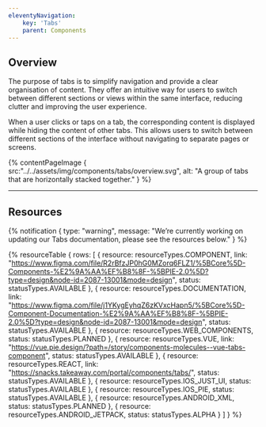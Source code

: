 ```yaml
---
eleventyNavigation:
    key: 'Tabs'
    parent: Components
---
```


## Overview
The purpose of tabs is to simplify navigation and provide a clear organisation of content. They offer an intuitive way for users to switch between different sections or views within the same interface, reducing clutter and improving the user experience.

When a user clicks or taps on a tab, the corresponding content is displayed while hiding the content of other tabs. This allows users to switch between different sections of the interface without navigating to separate pages or screens.

{% contentPageImage {
    src:"../../assets/img/components/tabs/overview.svg",
    alt: "A group of tabs that are horizontally stacked together."
} %}

---

## Resources

{% notification {
  type: "warning",
  message: "We’re currently working on updating our Tabs documentation, please see the resources below."
} %}

{% resourceTable {
    rows: [
        {
            resource: resourceTypes.COMPONENT,
            link: "https://www.figma.com/file/R2rBfzJP0hG0MZorq6FLZ1/%5BCore%5D-Components-%E2%9A%AA%EF%B8%8F-%5BPIE-2.0%5D?type=design&node-id=2087-13001&mode=design",
            status: statusTypes.AVAILABLE
        },
        {
            resource: resourceTypes.DOCUMENTATION,
            link: "https://www.figma.com/file/j1YKygEyhqZ6zKVxcHapn5/%5BCore%5D-Component-Documentation-%E2%9A%AA%EF%B8%8F-%5BPIE-2.0%5D?type=design&node-id=2087-13001&mode=design",
            status: statusTypes.AVAILABLE
        },
        {
            resource: resourceTypes.WEB_COMPONENTS,
            status: statusTypes.PLANNED
        },
        {
            resource: resourceTypes.VUE,
            link: "https://vue.pie.design/?path=/story/components-molecules--vue-tabs-component",
            status: statusTypes.AVAILABLE
        },
        {
            resource: resourceTypes.REACT,
            link: "https://snacks.takeaway.com/portal/components/tabs/",
            status: statusTypes.AVAILABLE
        },
        {
            resource: resourceTypes.IOS_JUST_UI,
            status: statusTypes.AVAILABLE
        },
        {
            resource: resourceTypes.IOS_PIE,
            status: statusTypes.AVAILABLE
        },
        {
            resource: resourceTypes.ANDROID_XML,
            status: statusTypes.PLANNED
        },
        {
            resource: resourceTypes.ANDROID_JETPACK,
            status: statusTypes.ALPHA
        }
    ]
} %}
